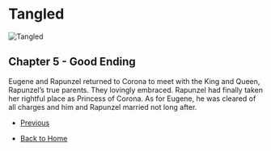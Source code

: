 # Tangled

![Tangled](https://ohmy.disney.com/wp-content/uploads/2013/07/Tangled-Header.jpg)

## Chapter 5 - Good Ending

Eugene and Rapunzel returned to Corona to meet with the King and Queen, Rapunzel’s true parents. They lovingly embraced. Rapunzel had finally taken her rightful place as Princess of Corona. As for Eugene, he was cleared of all charges and him and Rapunzel married not long after.

* [Previous](Chapter04.md)

* [Back to Home](https://b00096684.github.io/github-story-2019/)